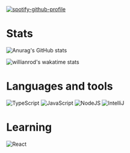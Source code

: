 [![spotify-github-profile](https://spotify-github-profile.vercel.app/api/view?uid=oay50tkqc5hsifblvin0wigi6&cover_image=true&theme=default)](https://github.com/kittinan/spotify-github-profile)
<h1 align="left">Stats</h1>


![Anurag's GitHub stats](https://github-readme-stats.vercel.app/api?username=akavvi&show_icons=true&theme=dark&border_color=5AC69F&icon_color=5AC69F&title_color=5AC69F&count_private=true) 


![willianrod's wakatime stats](https://github-readme-stats.vercel.app/api/wakatime?username=akavi&theme=dark&border_color=5AC69F&icon_color=5AC69F&title_color=5AC69F&v=2&layout=compact&langs_count=5)



<h1 align="left">Languages and tools</h1>

![TypeScript](https://img.shields.io/badge/-TypeScript-1c1c1c?style=for-the-badge&logo=typescript&logoColor=5AC69F)
![JavaScript](https://img.shields.io/badge/-JavaScript-1c1c1c?style=for-the-badge&logo=javascript&logoColor=5AC69F)
![NodeJS](https://img.shields.io/badge/-NodeJS-1c1c1c?style=for-the-badge&logo=nodedotjs&logoColor=5AC69F)
![IntelliJ](https://img.shields.io/badge/-Webstorm-1c1c1c?style=for-the-badge&logo=webstorm&logoColor=5AC69F)

<h1 align="left">Learning</h1>


![React](https://img.shields.io/badge/-Vue-1c1c1c?style=for-the-badge&logo=vuedotjs&logoColor=5AC69F)

